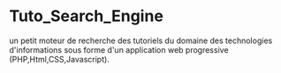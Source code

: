 # Tuto_Search_Engine
un petit moteur de recherche des tutoriels du domaine des technologies d'informations sous forme d'un application web progressive (PHP,Html,CSS,Javascript).
